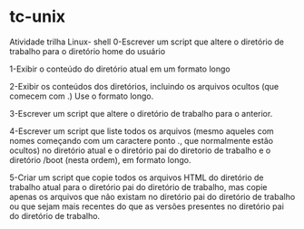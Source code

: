 # tc-unix
Atividade trilha Linux- shell
0-Escrever um script que altere o diretório de trabalho para o diretório home do usuário

1-Exibir o conteúdo do diretório atual em um formato longo

2-Exibir os conteúdos dos diretórios, incluindo os arquivos ocultos (que comecem com .) Use o formato longo.

3-Escrever um script que altere o diretório de trabalho para o anterior.

4-Escrever um script que liste todos os arquivos (mesmo aqueles com nomes começando com um caractere ponto ., que normalmente estão ocultos) no diretório atual e o diretório pai do diretorio de trabalho e o diretório /boot (nesta ordem), em formato longo.

5-Criar um script que copie todos os arquivos HTML do diretório de trabalho atual para o diretório pai do diretório de trabalho, mas copie apenas os arquivos que não existam no diretório pai do diretório de trabalho ou que sejam mais recentes do que as versões presentes no diretório pai do diretório de trabalho.
